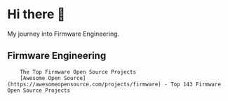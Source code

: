 # Hi there 👋
My journey into Firmware Engineering.

## Firmware Engineering

```Awesome Open Source
    The Top Firmware Open Source Projects
    [Awesome Open Source](https://awesomeopensource.com/projects/firmware) - Top 143 Firmware Open Source Projects
```
